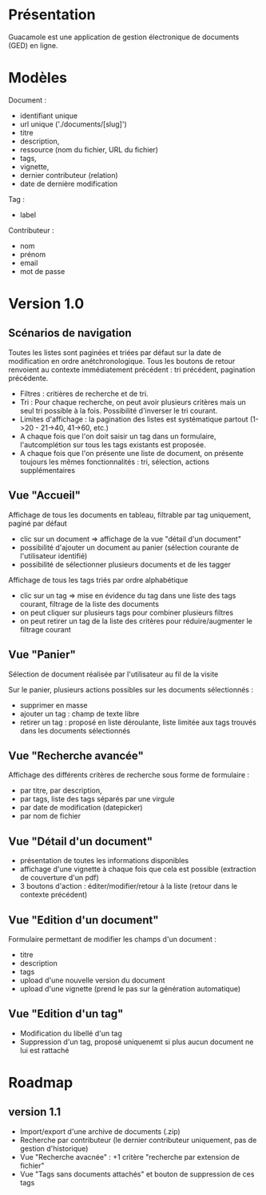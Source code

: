 
Présentation
============

Guacamole est une application de gestion électronique de documents (GED) en ligne.

Modèles
=======

Document :

* identifiant unique
* url unique ('./documents/[slug]')
* titre
* description,
* ressource (nom du fichier, URL du fichier)
* tags,
* vignette,
* dernier contributeur (relation)
* date de dernière modification

Tag :

* label

Contributeur :

* nom
* prénom
* email
* mot de passe

Version 1.0
============

Scénarios de navigation
-----------------------

Toutes les listes sont paginées et triées par défaut sur la date de modification en ordre anétchronologique.
Tous les boutons de retour renvoient au contexte immédiatement précédent : tri précédent, pagination précédente.

* Filtres : critières de recherche et de tri.
* Tri : Pour chaque recherche, on peut avoir plusieurs critères mais un seul tri possible à la fois. Possibilité d'inverser le tri courant.
* Limites d'affichage : la pagination des listes est systématique partout (1->20 - 21->40, 41->60, etc.)
* A chaque fois que l'on doit saisir un tag dans un formulaire, l'autcomplétion sur tous les tags existants est proposée.
* A chaque fois que l'on présente une liste de document, on présente toujours les mêmes fonctionnalités : tri, sélection, actions supplémentaires


Vue "Accueil"
-------------

Affichage de tous les documents en tableau, filtrable par tag uniquement, paginé par défaut

* clic sur un document => affichage de la vue "détail d'un document"
* possibilité d'ajouter un document au panier (sélection courante de l'utilisateur identifié)
* possibilité de sélectionner plusieurs documents et de les tagger

Affichage de tous les tags triés par ordre alphabétique

* clic sur un tag => mise en évidence du tag dans une liste des tags courant, filtrage de la liste des documents
* on peut cliquer sur plusieurs tags pour combiner plusieurs filtres
* on peut retirer un tag de la liste des critères pour réduire/augmenter le filtrage courant

Vue "Panier"
------------

Sélection de document réalisée par l'utilisateur au fil de la visite

Sur le panier, plusieurs actions possibles sur les documents sélectionnés :

* supprimer en masse
* ajouter un tag : champ de texte libre
* retirer un tag : proposé en liste déroulante, liste limitée aux tags trouvés dans les documents sélectionnés

Vue "Recherche avancée"
-----------------------

Affichage des différents critères de recherche sous forme de formulaire :

* par titre, par description,
* par tags, liste des tags séparés par une virgule
* par date de modification (datepicker)
* par nom de fichier

Vue "Détail d'un document"
--------------------------

* présentation de toutes les informations disponibles
* affichage d'une vignette à chaque fois que cela est possible (extraction de couverture d'un pdf)
* 3 boutons d'action : éditer/modifier/retour à la liste (retour dans le contexte précédent)

Vue "Edition d'un document"
---------------------------

Formulaire permettant de modifier les champs d'un document :

* titre
* description
* tags
* upload d'une nouvelle version du document
* upload d'une vignette (prend le pas sur la génération automatique)

Vue "Edition d'un tag"
----------------------

* Modification du libellé d'un tag
* Suppression d'un tag, proposé uniquenemt si plus aucun document ne lui est rattaché


Roadmap
=======

version 1.1
-----------

* Import/export d'une archive de documents (.zip)
* Recherche par contributeur (le dernier contributeur uniquement, pas de gestion d'historique)
* Vue "Recherche avacnée" : +1 critère "recherche par extension de fichier"
* Vue "Tags sans documents attachés" et bouton de suppression de ces tags


